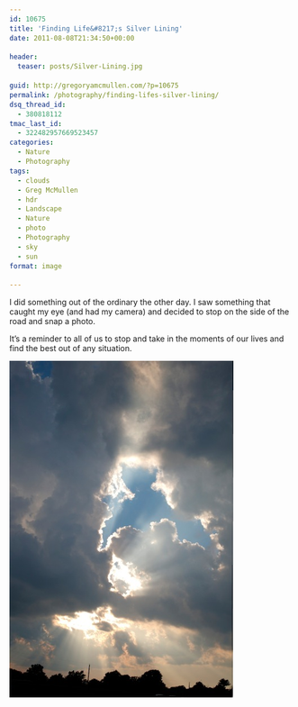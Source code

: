 ```yaml
---
id: 10675
title: 'Finding Life&#8217;s Silver Lining'
date: 2011-08-08T21:34:50+00:00

header:
  teaser: posts/Silver-Lining.jpg

guid: http://gregoryamcmullen.com/?p=10675
permalink: /photography/finding-lifes-silver-lining/
dsq_thread_id:
  - 380818112
tmac_last_id:
  - 322482957669523457
categories:
  - Nature
  - Photography
tags:
  - clouds
  - Greg McMullen
  - hdr
  - Landscape
  - Nature
  - photo
  - Photography
  - sky
  - sun
format: image

---
```

I did something out of the ordinary the other day. I saw something that caught my eye (and had my camera) and decided to stop on the side of the road and snap a photo.

It&#8217;s a reminder to all of us to stop and take in the moments of our lives and find the best out of any situation.

![](/images/posts/Silver-Lining.jpg)
